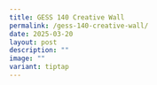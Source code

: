 ```yaml
---
title: GESS 140 Creative Wall
permalink: /gess-140-creative-wall/
date: 2025-03-20
layout: post
description: ""
image: ""
variant: tiptap
---
```

